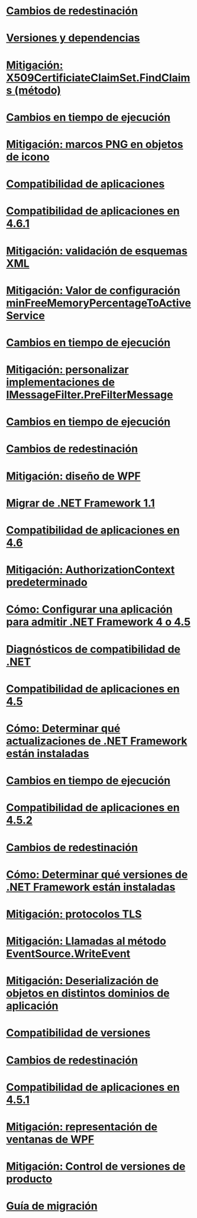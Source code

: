 # [Cambios de redestinación](retargeting-changes-in-the-net-framework-4-6.md)
# [Versiones y dependencias](versions-and-dependencies.md)
# [Mitigación: X509CertificiateClaimSet.FindClaims (método)](mitigation-x509certificateclaimset-findclaims-method.md)
# [Cambios en tiempo de ejecución](runtime-changes-in-the-net-framework-4-5-1.md)
# [Mitigación: marcos PNG en objetos de icono](mitigation-png-frames-in-icon-objects.md)
# [Compatibilidad de aplicaciones](application-compatibility.md)
# [Compatibilidad de aplicaciones en 4.6.1](application-compatibility-in-the-net-framework-4-6-1.md)
# [Mitigación: validación de esquemas XML](mitigation-xml-schema-validation.md)
# [Mitigación: Valor de configuración minFreeMemoryPercentageToActiveService](mitigation-minfreememorypercentagetoactiveservice-configuration-setting.md)
# [Cambios en tiempo de ejecución](runtime-changes-in-the-net-framework-4-6-1.md)
# [Mitigación: personalizar implementaciones de IMessageFilter.PreFilterMessage](mitigation-custom-imessagefilter-prefiltermessage-implementations.md)
# [Cambios en tiempo de ejecución](runtime-changes-in-the-net-framework-4-5-2.md)
# [Cambios de redestinación](retargeting-changes-in-the-net-framework-4-5-1.md)
# [Mitigación: diseño de WPF](mitigation-wpf-layout.md)
# [Migrar de .NET Framework 1.1](migrating-from-the-net-framework-1-1.md)
# [Compatibilidad de aplicaciones en 4.6](application-compatibility-in-the-net-framework-4-6.md)
# [Mitigación: AuthorizationContext predeterminado](mitigation-default-authorizationcontext.md)
# [Cómo: Configurar una aplicación para admitir .NET Framework 4 o 4.5](how-to-configure-an-app-to-support-net-framework-4-or-4-5.md)
# [Diagnósticos de compatibilidad de .NET](net-compatibility-diagnostics.md)
# [Compatibilidad de aplicaciones en 4.5](application-compatibility-in-the-net-framework-4-5.md)
# [Cómo: Determinar qué actualizaciones de .NET Framework están instaladas](how-to-determine-which-net-framework-updates-are-installed.md)
# [Cambios en tiempo de ejecución](runtime-changes-in-the-net-framework-4-6.md)
# [Compatibilidad de aplicaciones en 4.5.2](application-compatibility-in-the-net-framework-4-5-2.md)
# [Cambios de redestinación](retargeting-changes-in-the-net-framework-4-6-1.md)
# [Cómo: Determinar qué versiones de .NET Framework están instaladas](how-to-determine-which-versions-are-installed.md)
# [Mitigación: protocolos TLS](mitigation-tls-protocols.md)
# [Mitigación: Llamadas al método EventSource.WriteEvent](mitigation-eventsource-writeevent-method-calls.md)
# [Mitigación: Deserialización de objetos en distintos dominios de aplicación](mitigation-deserialization-of-objects-across-app-domains.md)
# [Compatibilidad de versiones](version-compatibility.md)
# [Cambios de redestinación](retargeting-changes-in-the-net-framework-4-5-2.md)
# [Compatibilidad de aplicaciones en 4.5.1](application-compatibility-in-the-net-framework-4-5-1.md)
# [Mitigación: representación de ventanas de WPF](mitigation-wpf-window-rendering.md)
# [Mitigación: Control de versiones de producto](mitigation-product-versioning.md)
# [Guía de migración](migration-guide-to-the-net-framework-4-7-4-6-and-4-5.md)
